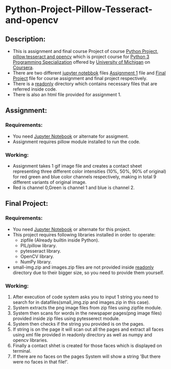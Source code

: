 # Python-Project-Pillow-Tesseract-and-opencv
## Description:
- This is assignment and final course Project of course [Python Project, pillow,tesseract and opencv](https://www.coursera.org/learn/python-project) which is project course for [Python 3 Programming Specialization](https://www.coursera.org/specializations/python-3-programming) offered by [University of Michigan](https://umich.edu/) on [Coursera](https://www.coursera.org/).  
- There are two different [jupyter notebbok](https://jupyter.org/) files [Assignment 1](https://github.com/ahmadabdullah407/Python-Project-Pillow-Tesseract-and-opencv/blob/main/assignment_1.ipynb) file and [Final Project](https://github.com/ahmadabdullah407/Python-Project-Pillow-Tesseract-and-opencv/blob/main/Final%20project.ipynb) file for course assignment and final project respectively.
- There is a [readonly](https://github.com/ahmadabdullah407/Python-Project-Pillow-Tesseract-and-opencv/tree/main/readonly) directory which contains necessary files that are referred inside code.
- There is also an html file provided for assignment 1.
## Assignment:
  ### Requirements:
  - You need [Jupyter Notebook](https://jupyter.org/) or alternate for assigment.
  - Assignment requires pillow module installed to run the code.
  ### Working:
  - Assignment takes 1 gif image file and creates a contact sheet representing three different color intensities (10%, 50%, 90% of original) for red green and blue color channels respectively, making in total 9 different variants of original image.
  - Red is channel 0,Green is channel 1 and blue is channel 2.
## Final Project:
### Requirements:
- You need [Jupyter Notebook](https://jupyter.org/) or alternate for this project.
- This project requires following libraries installed in order to operate:
  - zipfile (Already builtin inside Python).
  - PIL/pillow library.
  - pytesseract library.
  - OpenCV library.
  - NumPy library.
- small-img.zip and images.zip files are not provided inside [readonly](https://github.com/ahmadabdullah407/Python-Project-Pillow-Tesseract-and-opencv/tree/main/readonly) directory due to their bigger size, so you need to provide them yourself.
### Working:
1. After execution of code system asks you to input 1 string you need to search for in datafiles(small_img.zip and images.zip in this case).
2. System extracts the png image files from zip files using zipfile module.
3. System then scans for words in the newspaper pages(png image files) provided inside zip files using pytesserect module.
4. System then checks if the string you provided is on the pages.
5. If string is on the page it will scan out all the pages and extract all faces using xml file provided in readonly directory as well as numpy and opencv libraries.
6. Finally a contact shhet is created for those faces which is displayed on terminal.
7. If there are no faces on the pages System will show a string 'But there were no faces in that file!'.
